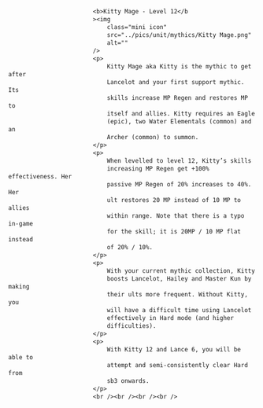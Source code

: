 
                            <b>Kitty Mage - Level 12</b
                            ><img
                                class="mini icon"
                                src="../pics/unit/mythics/Kitty Mage.png"
                                alt=""
                            />
                            <p>
                                Kitty Mage aka Kitty is the mythic to get after
                                Lancelot and your first support mythic. Its
                                skills increase MP Regen and restores MP to
                                itself and allies. Kitty requires an Eagle
                                (epic), two Water Elementals (common) and an
                                Archer (common) to summon.
                            </p>
                            <p>
                                When levelled to level 12, Kitty’s skills
                                increasing MP Regen get +100% effectiveness. Her
                                passive MP Regen of 20% increases to 40%. Her
                                ult restores 20 MP instead of 10 MP to allies
                                within range. Note that there is a typo in-game
                                for the skill; it is 20MP / 10 MP flat instead
                                of 20% / 10%.
                            </p>
                            <p>
                                With your current mythic collection, Kitty
                                boosts Lancelot, Hailey and Master Kun by making
                                their ults more frequent. Without Kitty, you
                                will have a difficult time using Lancelot
                                effectively in Hard mode (and higher
                                difficulties).
                            </p>
                            <p>
                                With Kitty 12 and Lance 6, you will be able to
                                attempt and semi-consistently clear Hard from
                                sb3 onwards.
                            </p>
                            <br /><br /><br /><br />